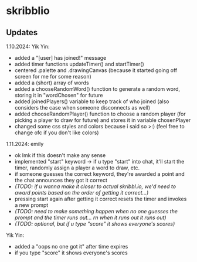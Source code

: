 # skribblio

Updates
--------
1.10.2024:
Yik Yin:
  - added a "[user] has joined!" message
  - added timer functions updateTimer() and startTimer()
  - centered .palette and .drawingCanvas (because it started going off screen for me for some reason)
  - added a (short) array of words
  - added a chooseRandomWord() function to generate a random word, storing it in "wordChosen" for future
  - added joinedPlayers() variable to keep track of who joined (also considers the case when someone
    disconnects as well)
  - added chooseRandomPlayer() function to choose a random player (for picking a player to draw for future)
    and stores it in variable chosenPlayer
  - changed some css styles and colors because i said so >:) (feel free to change ofc if you don't like
    colors)

1.11.2024:
emily
- ok lmk if this doesn't make any sense
- implemented "start" keyword -> if u type "start" into chat, it'll start the timer, randomly assign a player a word to draw, etc.
- if someone guesses the correct keyword, they're awarded a point and the chat announces they got it correct
- *(TODO: if u wanna make it closer to actual skribbl.io, we'd need to award points based on the order of getting it correct...)*
- pressing start again after getting it correct resets the timer and invokes a new prompt
- *(TODO: need to make something happen when no one guesses the prompt and the timer runs out... rn when it runs out it runs out)*
- *(TODO: optional, but if u type "score" it shows everyone's scores)*

Yik Yin:
  - added a "oops no one got it" after time expires
  - if you type "score" it shows everyone's scores
